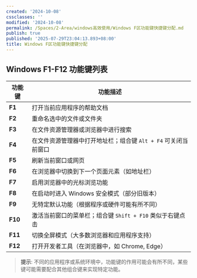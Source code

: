 ```yaml
---
created: '2024-10-08'
cssclasses: ''
modified: '2024-10-08'
permalink: /Spaces/2-Area/windows高效使用/Windows F区功能键快捷键分配.md
publish: true
published: '2025-07-29T23:04:13.893+08:00'
title: Windows F区功能键快捷键分配
---
```

## Windows F1-F12 功能键列表

| 功能键  | 功能描述                                             |
| ------- | ---------------------------------------------------- |
| **F1**  | 打开当前应用程序的帮助文档                           |
| **F2**  | 重命名选中的文件或文件夹                             |
| **F3**  | 在文件资源管理器或浏览器中进行搜索                   |
| **F4**  | 在文件资源管理器中打开地址栏；组合键 `Alt + F4` 可关闭当前窗口 |
| **F5**  | 刷新当前窗口或网页                                   |
| **F6**  | 在浏览器中切换到下一个页面元素（如地址栏）           |
| **F7**  | 启用浏览器中的光标浏览功能                           |
| **F8**  | 在启动时进入 Windows 安全模式（部分旧版本）          |
| **F9**  | 无特定默认功能（根据程序或硬件可能有所不同）         |
| **F10** | 激活当前窗口的菜单栏；组合键 `Shift + F10` 类似于右键点击 |
| **F11** | 切换全屏模式（大多数浏览器和应用程序支持）           |
| **F12** | 打开开发者工具（在浏览器中，如 Chrome, Edge）        |

> **提示**: 不同的应用程序或系统环境中，功能键的作用可能会有所不同，某些键可能需要配合其他组合键来实现特定功能。